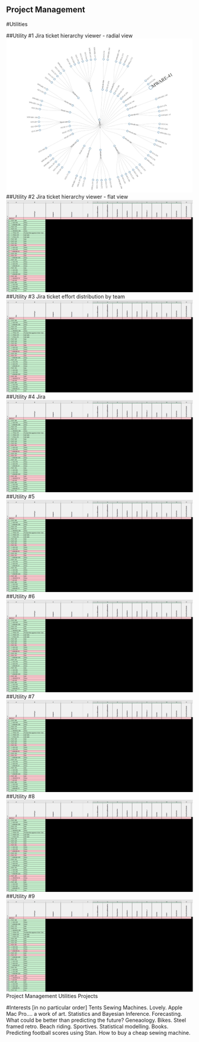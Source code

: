 ## Project Management

#Utilities

##Utility #1 Jira ticket hierarchy viewer - radial view
![Image of RTree001](tree001.jpg)
##Utility #2 Jira ticket hierarchy viewer - flat view
![Image of RTree002](tree002.jpg)
##Utility #3 Jira ticket effort distribution by team
![Image of RTree003](tree002.jpg)
##Utility #4 Jira 
![Image of RTree004](tree002.jpg)
##Utility #5
![Image of RTree005](tree002.jpg)
##Utility #6
![Image of RTree002](tree002.jpg)
##Utility #7
![Image of RTree002](tree002.jpg)
##Utility #8
![Image of RTree002](tree002.jpg)
##Utility #9
![Image of RTree002](tree002.jpg)
Project Management
Utilities
Projects

#Interests [in no particular order]
Tents
Sewing Machines.  Lovely.
Apple Mac Pro….  a work of art.
Statistics and Bayesian Inference.
Forecasting.  What could be better than predicting the future?
Geneaology.
Bikes.
Steel framed retro.
Beach riding.
Sportives.
Statistical modelling.
Books.
Predicting football scores using Stan.
How to buy a cheap sewing machine.

